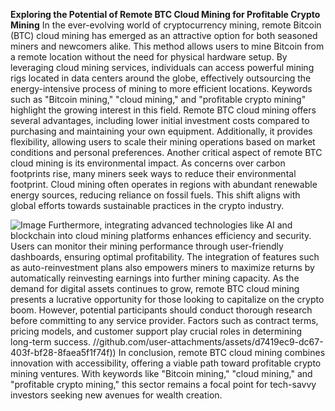 **Exploring the Potential of Remote BTC Cloud Mining for Profitable Crypto Mining**
In the ever-evolving world of cryptocurrency mining, remote Bitcoin (BTC) cloud mining has emerged as an attractive option for both seasoned miners and newcomers alike. This method allows users to mine Bitcoin from a remote location without the need for physical hardware setup. By leveraging cloud mining services, individuals can access powerful mining rigs located in data centers around the globe, effectively outsourcing the energy-intensive process of mining to more efficient locations.
Keywords such as "Bitcoin mining," "cloud mining," and "profitable crypto mining" highlight the growing interest in this field. Remote BTC cloud mining offers several advantages, including lower initial investment costs compared to purchasing and maintaining your own equipment. Additionally, it provides flexibility, allowing users to scale their mining operations based on market conditions and personal preferences.
Another critical aspect of remote BTC cloud mining is its environmental impact. As concerns over carbon footprints rise, many miners seek ways to reduce their environmental footprint. Cloud mining often operates in regions with abundant renewable energy sources, reducing reliance on fossil fuels. This shift aligns with global efforts towards sustainable practices in the crypto industry.

![Image](https://github.com/user-attachments/assets/d7419ec9-dc67-403f-bf28-8faea5f1f74f)
Furthermore, integrating advanced technologies like AI and blockchain into cloud mining platforms enhances efficiency and security. Users can monitor their mining performance through user-friendly dashboards, ensuring optimal profitability. The integration of features such as auto-reinvestment plans also empowers miners to maximize returns by automatically reinvesting earnings into further mining capacity.
As the demand for digital assets continues to grow, remote BTC cloud mining presents a lucrative opportunity for those looking to capitalize on the crypto boom. However, potential participants should conduct thorough research before committing to any service provider. Factors such as contract terms, pricing models, and customer support play crucial roles in determining long-term success.
 //github.com/user-attachments/assets/d7419ec9-dc67-403f-bf28-8faea5f1f74f))
In conclusion, remote BTC cloud mining combines innovation with accessibility, offering a viable path toward profitable crypto mining ventures. With keywords like "Bitcoin mining," "cloud mining," and "profitable crypto mining," this sector remains a focal point for tech-savvy investors seeking new avenues for wealth creation.
